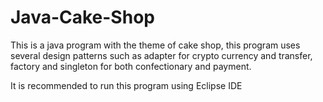 # Java-Cake-Shop
This is a java program with the theme of cake shop, this program uses several design patterns such as adapter for crypto currency and transfer, factory and singleton for both confectionary and payment. 

It is recommended to run this program using Eclipse IDE 
